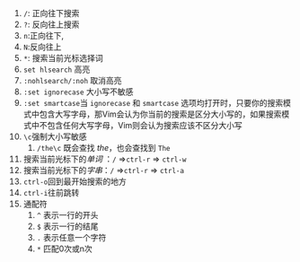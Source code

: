 1. `/`: 正向往下搜索
2. `?`: 反向往上搜索
3. `n`:正向往下,
4. `N`:反向往上
5. `*`: 搜索当前光标选择词
6. `set hlsearch` 高亮
7. `:nohlsearch/:noh` 取消高亮 
8. `:set ignorecase` 大小写不敏感
9. `:set smartcase`当 `ignorecase` 和 `smartcase` 选项均打开时，只要你的搜索模式中包含大写字母，那Vim会认为你当前的搜索是区分大小写的，如果搜索模式中不包含任何大写字母，Vim则会认为搜索应该不区分大小写
10. `\c`强制大小写敏感
    1. `/the\c` 既会查找 *the*，也会查找到 `The`
11. 搜索当前光标下的*单词* ：`/` =>`ctrl-r` => `ctrl-w`
12. 搜索当前光标下的*字串*：`/` =>`ctrl-r` => `ctrl-a`
13. `ctrl-o`回到最开始搜索的地方
14. `ctrl-i`往前跳转
15. 通配符
    1. `^`     表示一行的开头
    2. `$`     表示一行的结尾
    3. `.`     表示任意一个字符
    4. `*`     匹配0次或n次

